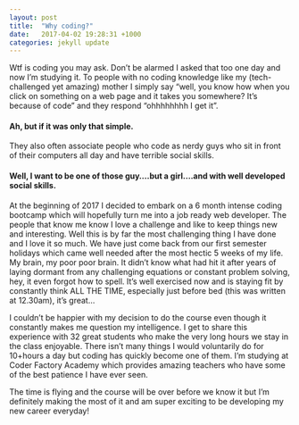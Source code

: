 ```yaml
---
layout: post
title:  "Why coding?"
date:   2017-04-02 19:28:31 +1000
categories: jekyll update
---
```


Wtf is coding you may ask. Don’t be alarmed I asked that too one day and now I’m studying it. To people with no coding knowledge like my (tech-challenged yet amazing) mother I simply say “well, you know how when you click on something on a web page and it takes you somewhere? It’s because of code” and they respond “ohhhhhhhh I get it”.

#### Ah, but if it was only that simple.

They also often associate people who code as nerdy guys who sit in front of their computers all day and have terrible social skills.

#### Well, I want to be one of those guy….but a girl….and with well developed social skills.

At the beginning of 2017 I decided to embark on a 6 month intense coding bootcamp which will hopefully turn me into a job ready web developer. The people that know me know I love a challenge and like to keep things new and interesting. Well this is by far the most challenging thing I have done and I love it so much. We have just come back from our first semester holidays which came well needed after the most hectic 5 weeks of my life. My brain, my poor poor brain. It didn’t know what had hit it after years of laying dormant from any challenging equations or constant problem solving, hey, it even forgot how to spell. It’s well exercised now and is staying fit by constantly think ALL THE TIME, especially just before bed (this was written at 12.30am), it’s great…

I couldn’t be happier with my decision to do the course even though it constantly makes me question my intelligence. I get to share this experience with 32 great students who make the very long hours we stay in the class enjoyable. There isn’t many things I would voluntarily do for 10+hours a day but coding has quickly become one of them. I’m studying at Coder Factory Academy which provides amazing teachers who have some of the best patience I have ever seen.

The time is flying and the course will be over before we know it but I’m definitely making the most of it and am super exciting to be developing my new career everyday!
